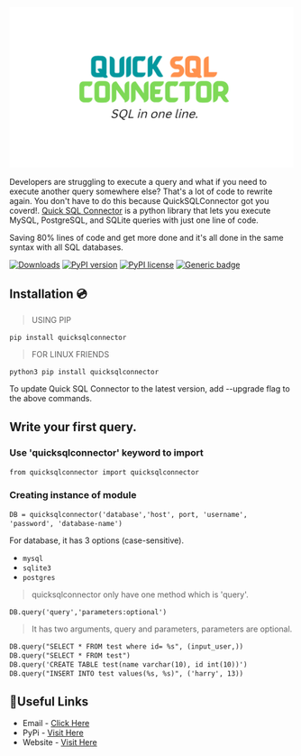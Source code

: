 ![QuickSQLConnector](./src/meta%20banner.png)

Developers are struggling to execute a query and what if you need to execute another query somewhere else? That's a lot of code to rewrite again. You don't have to do this because QuickSQLConnector got you coverd!. <a href="https://quicksqlconnector.web.app/">Quick SQL Connector</a> is a python library that lets you execute MySQL, PostgreSQL, and SQLite queries with just one line of code. 

Saving 80% lines of code and get more done and it's all done in the same syntax with all SQL databases.

[![Downloads](https://static.pepy.tech/personalized-badge/quicksqlconnector?period=month&units=international_system&left_color=black&right_color=orange&left_text=Downloads%20per%20Month)](https://pepy.tech/project/quicksqlconnector)  [![PyPI version](https://badge.fury.io/py/quicksqlconnector.svg)](https://badge.fury.io/py/quicksqlconnector)  [![PyPI license](https://img.shields.io/pypi/l/ansicolortags.svg)](https://pypi.python.org/pypi/ansicolortags/)  [![Generic badge](https://img.shields.io/badge/Developers-Happy-<COLOR>.svg)](https://shields.io/)



## Installation 💿

> USING PIP

    pip install quicksqlconnector

> FOR LINUX FRIENDS

    python3 pip install quicksqlconnector

To update Quick SQL Connector to the latest version, add --upgrade flag to the above commands.

## Write your first query.

### Use 'quicksqlconnector' keyword to import

    from quicksqlconnector import quicksqlconnector

### Creating instance of module

    DB = quicksqlconnector('database','host', port, 'username', 'password', 'database-name')

For database, it has 3 options (case-sensitive).
* ```mysql```
* ```sqlite3```
* ```postgres```

> quicksqlconnector only have one method which is 'query'.

    DB.query('query','parameters:optional')

> It has two arguments, query and parameters, parameters are optional.

    DB.query("SELECT * FROM test where id= %s", (input_user,))
    DB.query("SELECT * FROM test")
    DB.query('CREATE TABLE test(name varchar(10), id int(10))')
    DB.query("INSERT INTO test values(%s, %s)", ('harry', 13))


## 🔗Useful Links
* Email - [Click Here](mailto:anasraza1@yahoo.com)
* PyPi - [Visit Here](https://pypi.org/project/quicksqlconnector/)
* Website - [Visit Here](https://quicksqlconnector.web.app/)
